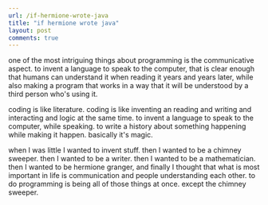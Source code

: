 ```yaml
---
url: /if-hermione-wrote-java
title: "if hermione wrote java"
layout: post
comments: true
---
```

one of the most intriguing things about programming is the communicative aspect. to invent a language to speak to the computer, that is clear enough that humans can understand it when reading it years and years later, while also making a program that works in a way that it will be understood by a third person who's using it.

coding is like literature. coding is like inventing an reading and writing and interacting and logic at the same time. to invent a language to speak to the computer, while speaking. to write a history about something happening while making it happen. basically it's magic.

when I was little I wanted to invent stuff. then I wanted to be a chimney sweeper. then I wanted to be a writer. then I wanted to be a mathematician. then I wanted to be hermione granger, and finally I thought that what is most important in life is communication and people understanding each other. to do programming is being all of those things at once. except the chimney sweeper.